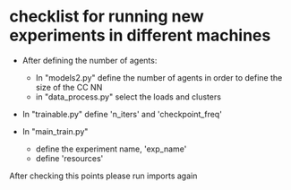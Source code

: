 # checklist for running new experiments in different machines

* After defining the number of agents:
  * In "models2.py" define the number of agents in order to define the size of the CC NN
  * in "data_process.py" select the loads and clusters

* In "trainable.py" define 'n_iters' and 'checkpoint_freq'
* In "main_train.py"
  * define the experiment name, 'exp_name'
  * define 'resources'

After checking this points please run imports again
